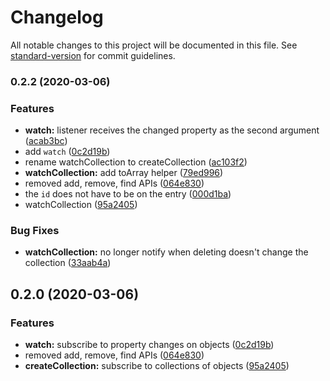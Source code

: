 # Changelog

All notable changes to this project will be documented in this file. See [standard-version](https://github.com/conventional-changelog/standard-version) for commit guidelines.

### 0.2.2 (2020-03-06)


### Features

* **watch:** listener receives the changed property as the second argument ([acab3bc](https://github.com/ncphillips/babas/commit/acab3bcc8ea2a4853145c8b4b2d888d17f26ed2a))
* add `watch` ([0c2d19b](https://github.com/ncphillips/babas/commit/0c2d19b5630962e68e405c44938b53d416798cf1))
* rename watchCollection to createCollection ([ac103f2](https://github.com/ncphillips/babas/commit/ac103f222eba5a8bec05a7db5a99699dd8ba1557))
* **watchCollection:** add toArray helper ([79ed996](https://github.com/ncphillips/babas/commit/79ed996b39741f8b0174d75937d192994712195a))
* removed add, remove, find APIs ([064e830](https://github.com/ncphillips/babas/commit/064e8301aea9046639204f79740540dd75c65847))
* the `id` does not have to be on the entry ([000d1ba](https://github.com/ncphillips/babas/commit/000d1ba344757c11a7229a7c050285551cf13efe))
* watchCollection ([95a2405](https://github.com/ncphillips/babas/commit/95a2405f49c31d96ef3006913c758391f1480142))


### Bug Fixes

* **watchCollection:** no longer notify when deleting doesn't  change the collection ([33aab4a](https://github.com/ncphillips/babas/commit/33aab4a5d29b5884cce099b0a957bff786c87aa6))

## 0.2.0 (2020-03-06)

### Features

- **watch:** subscribe to property changes on objects ([0c2d19b](https://github.com/ncphillips/babas/commit/0c2d19b5630962e68e405c44938b53d416798cf1))
- removed add, remove, find APIs ([064e830](https://github.com/ncphillips/babas/commit/064e8301aea9046639204f79740540dd75c65847))
- **createCollection:** subscribe to collections of objects ([95a2405](https://github.com/ncphillips/babas/commit/95a2405f49c31d96ef3006913c758391f1480142))

